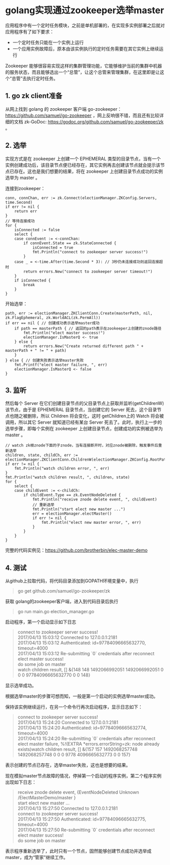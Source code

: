 <!--
author: 宋达彬
date: 2017-04-13
title: golang实现通过zookeeper选举master
tags: golang,zookeeper,master-slave
category: golang
status: publish
-->
# golang实现通过zookeeper选举master

应用程序中有一个定时任务模块，之前是单机部署的，在实现多实例部署之后就对应用程序有了如下要求：
 - 一个定时任务只能在一个实例上运行
 - 一个应用实例故障后，原本由该实例执行的定时任务需要在其它实例上继续运行

Zookeeper 能够很容易实现这样的集群管理功能，它能够维护当前的集群中机器的服务状态，而且能够选出一个“总管”，让这个总管来管理集群，在这里即是让这个“总管”去执行定时任务。

##  1. go zk client准备

从网上找到 golang 的 zookeeper 客户端 go-zookeeper：https://github.com/samuel/go-zookeeper ，网上反响很不错，而且还有比较详细的文档 zk-GoDoc: https://godoc.org/github.com/samuel/go-zookeeper/zk 。

##  2. 选举

实现方式是在 zookeeper 上创建一个 EPHEMERAL 类型的目录节点，当有一个实例创建成功后，该目录节点便已经存在，其它实例再去创建该节点就会提示该节点已存在。这也是我们想要的结果，将在 zookeeper 上创建目录节点成功的实例选举为 master 。

连接到zookeeper：

```
conn, connChan, err := zk.Connect(electionManager.ZKConfig.Servers, time.Second)
if err != nil {
	return err
}
// 等待连接成功
for {
	isConnected := false
	select {
	case connEvent := <-connChan:
		if connEvent.State == zk.StateConnected {
			isConnected = true
			fmt.Println("connect to zookeeper server success!")
		}
	case _ = <-time.After(time.Second * 3): // 3秒仍未连接成功则返回连接超时
		return errors.New("connect to zookeeper server timeout!")
	}
	if isConnected {
		break
	}
}
```

开始选举：

```
path, err := electionManager.ZKClientConn.Create(masterPath, nil, zk.FlagEphemeral, zk.WorldACL(zk.PermAll))
if err == nil { // 创建成功表示选举master成功
	if path == masterPath { // 返回的path表示在zookeeper上创建的znode路径
		fmt.Println("elect master success!")
		electionManager.IsMasterQ <- true
	} else {
		return errors.New("Create returned different path " + masterPath + " != " + path)
	}
} else { // 创建失败表示选举master失败
	fmt.Printf("elect master failure, ", err)
	electionManager.IsMasterQ <- false
}
```

## 3. 监听

然后每个 Server 在它们创建目录节点的父目录节点上获取并监听(getChildrenW)该节点，由于是 EPHEMERAL 目录节点，当创建它的 Server 死去，这个目录节点也随之被删除，所以 Children 将会变化，这时 getChildren上的 Watch 将会被调用，所以其它 Server 就知道已经有某台 Server 死去了。此时，执行上一步的选举步骤，即每个实例在 zookeeper 上创建目录节点，创建成功的实例被选举为 master 。

```
// watch zk根znode下面的子znode，当有连接断开时，对应znode被删除，触发事件后重新选举
children, state, childCh, err := electionManager.ZKClientConn.ChildrenW(electionManager.ZKConfig.RootPath)
if err != nil {
	fmt.Println("watch children error, ", err)
}
fmt.Println("watch children result, ", children, state)
for {
	select {
	case childEvent := <-childCh:
		if childEvent.Type == zk.EventNodeDeleted {
			fmt.Println("receive znode delete event, ", childEvent)
			// 重新选举
			fmt.Println("start elect new master ...")
			err = electionManager.electMaster()
			if err != nil {
				fmt.Println("elect new master error, ", err)
			}
		}
	}
}
```

完整的代码实例见：https://github.com/brotherbin/elec-master-demo

## 4. 测试

从github上拉取代码，将代码目录添加到GOPATH环境变量中，执行

> go get github.com/samuel/go-zookeeper/zk

获取 golang的zookeeper客户端，进入到代码目录后执行

> go run main.go election_manager.go

启动程序，第一个启动显示如下日志

> connect to zookeeper server success! <br>
2017/04/13 15:03:12 Connected to 127.0.0.1:2181 <br>
2017/04/13 15:03:12 Authenticated: id=97784096665632770, timeout=4000 <br>
2017/04/13 15:03:12 Re-submitting \`0\` credentials after reconnect <br>
elect master success! <br>
do some job on master <br>
watch children result,  [] &{148 148 1492066992051 1492066992051 0 0 0 97784096665632770 0 0 148}<br>

显示选举成功。

根据选举master的步骤可想而知，一般是第一个启动的实例选举master成功。

保持该实例继续运行，在另一个命令行再次启动程序，显示日志如下：

> connect to zookeeper server success! <br>
2017/04/13 15:24:20 Connected to 127.0.0.1:2181 <br>
2017/04/13 15:24:20 Authenticated: id=97784096665632774, timeout=4000 <br>
2017/04/13 15:24:20 Re-submitting \`0\` credentials after reconnect <br>
elect master failure, %!(EXTRA \*errors.errorString=zk: node already exists)watch children result,  [] &{157 157 1492068257748 1492068257748 0 0 0 9778
4096665632773 0 0 157}

表示创建的节点已存在，选举master失败，这也是想要的结果。

现在模拟master节点故障的情况，停掉第一个启动的程序实例，第二个程序实例出现如下日志：

> receive znode delete event,  {EventNodeDeleted Unknown /ElectMasterDemo/master <nil> } <br>
start elect new master ... <br>
2017/04/13 15:27:50 Connected to 127.0.0.1:2181 <br>
connect to zookeeper server success! <br>
2017/04/13 15:27:50 Authenticated: id=97784096665632775, timeout=4000 <br>
2017/04/13 15:27:50 Re-submitting \`0\` credentials after reconnect <br>
elect master success! <br>
do some job on master <br>

表示程序重新选举了，此时只有一个节点，固然能够创建节点成功并选举成master，成为“管家”继续工作。
